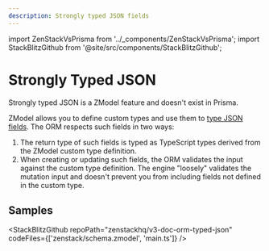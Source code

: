 ```yaml
---
description: Strongly typed JSON fields
---
```


import ZenStackVsPrisma from '../_components/ZenStackVsPrisma';
import StackBlitzGithub from '@site/src/components/StackBlitzGithub';

# Strongly Typed JSON

<ZenStackVsPrisma>
Strongly typed JSON is a ZModel feature and doesn't exist in Prisma.
</ZenStackVsPrisma>

ZModel allows you to define custom types and use them to [type JSON fields](../modeling/typed-json.md). The ORM respects such fields in two ways:

1. The return type of such fields is typed as TypeScript types derived from the ZModel custom type definition.
2. When creating or updating such fields, the ORM validates the input against the custom type definition. The engine "loosely" validates the mutation input and doesn't prevent you from including fields not defined in the custom type.

## Samples

<StackBlitzGithub repoPath="zenstackhq/v3-doc-orm-typed-json" codeFiles={['zenstack/schema.zmodel', 'main.ts']} />
